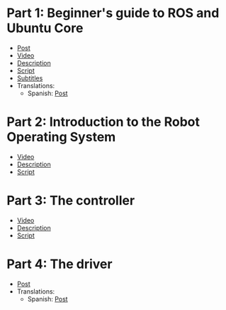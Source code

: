 # Part 1: Beginner's guide to ROS and Ubuntu Core

* [Post](part1/post.md)
* [Video](https://youtu.be/KidVVqbsIHI)
* [Description](part1/description.txt)
* [Script](part1/script.txt)
* [Subtitles](part1/subtitles.srt)
* Translations:
  * Spanish:
    [Post](part1/post-es.md)

# Part 2: Introduction to the Robot Operating System

- [Video](https://youtu.be/Sw33EbZHris)
- [Description](part2/description.txt)
- [Script](part2/script.txt)


# Part 3: The controller

- [Video](https://youtu.be/xRK-tOgzeUo)
- [Description](part3/description.txt)
- [Script](part3/script.txt)

# Part 4: The driver

* [Post](part4/post.md)
* Translations:
  * Spanish:
    [Post](part4/post-es.md)
